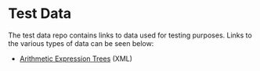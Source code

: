 # Test Data

The test data repo contains links to data used for testing purposes. 
Links to the various types of data can be seen below:

- [Arithmetic Expression Trees](arithmetic-expression-trees/) (XML)

